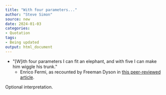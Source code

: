 ```yaml
---
title: "With four parameters..."
author: "Steve Simon"
source: new
date: 2024-01-03
categories:
- Quotation
tags:
- Being updated
output: html_document
---
```


+ "[W]ith four parameters I can fit an elephant, and with five I can make him wiggle his trunk."
  + Enrico Fermi, as recounted by Freeman Dyson in [this peer-reviewed article][dys1].
  
[dys1]: https://www.nature.com/articles/427297a

<!---More--->

Optional interpretation.